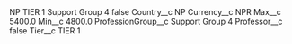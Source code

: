 <?xml version="1.0" encoding="UTF-8"?>
<CustomMetadata xmlns="http://soap.sforce.com/2006/04/metadata" xmlns:xsi="http://www.w3.org/2001/XMLSchema-instance" xmlns:xsd="http://www.w3.org/2001/XMLSchema">
    <label>NP TIER 1 Support Group 4</label>
    <protected>false</protected>
    <values>
        <field>Country__c</field>
        <value xsi:type="xsd:string">NP</value>
    </values>
    <values>
        <field>Currency__c</field>
        <value xsi:type="xsd:string">NPR</value>
    </values>
    <values>
        <field>Max__c</field>
        <value xsi:type="xsd:double">5400.0</value>
    </values>
    <values>
        <field>Min__c</field>
        <value xsi:type="xsd:double">4800.0</value>
    </values>
    <values>
        <field>ProfessionGroup__c</field>
        <value xsi:type="xsd:string">Support Group 4</value>
    </values>
    <values>
        <field>Professor__c</field>
        <value xsi:type="xsd:boolean">false</value>
    </values>
    <values>
        <field>Tier__c</field>
        <value xsi:type="xsd:string">TIER 1</value>
    </values>
</CustomMetadata>
